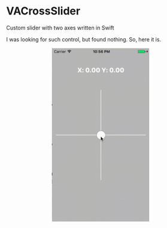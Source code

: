 # VACrossSlider
Custom slider with two axes written in Swift

I was looking for such control, but found nothing. So, here it is.

<p align='center'>
<img src="https://github.com/La1c/VACrossSlider/blob/master/VACrossSlider.gif" width="260">
</p>
